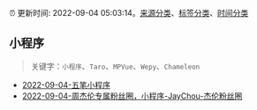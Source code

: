 :alarm_clock: 更新时间: 2022-09-04 05:03:14。[来源分类](../README.md)、[标签分类](../TAGS.md)、[时间分类](../TIMELINE.md)

## 小程序


> 关键字：`小程序`、`Taro`、`MPVue`、`Wepy`、`Chameleon`



- [2022-09-04-五笔小程序](https://www.v2ex.com/t/877571) 
- [2022-09-04-周杰伦专属粉丝圈，小程序-JayChou-杰伦粉丝圈](https://www.v2ex.com/t/877564) 